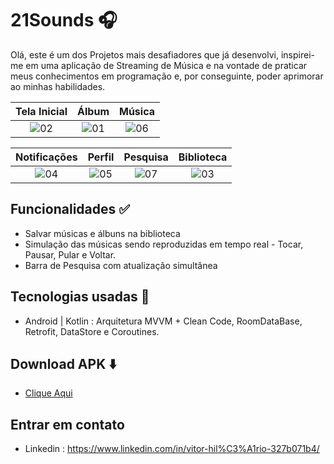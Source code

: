 
# 21Sounds 🎧

Olá, este é um dos Projetos mais desafiadores que já desenvolvi, inspirei-me em uma aplicação de Streaming de Música e na vontade de praticar meus conhecimentos em programação e, por conseguinte, poder aprimorar ao minhas habilidades.

| Tela Inicial | Álbum | Música |
| :--------------------: | :--------------------: | :--------------------: |
| ![02](https://user-images.githubusercontent.com/81326138/223217237-6c98f503-a7cb-48c0-af8b-69fffe379726.jpg) | ![01](https://user-images.githubusercontent.com/81326138/223217436-0ced2ad3-9a52-475c-8764-bcb1ed0ccdac.jpg) | ![06](https://user-images.githubusercontent.com/81326138/223217480-cc8fd668-ccca-49dd-a3e3-2af9164db9bd.jpg) |

| Notificações | Perfil | Pesquisa | Biblioteca |
| :--------------------: | :--------------------: | :--------------------: | :--------------------: |
| ![04](https://user-images.githubusercontent.com/81326138/223218208-6d54eecd-0f49-4277-a5c8-e7039861d0bd.jpg) | ![05](https://user-images.githubusercontent.com/81326138/223218248-ef9cfaa7-441f-415c-a242-57f2dcdb3acc.jpg) | ![07](https://user-images.githubusercontent.com/81326138/223218334-57a5aa7c-5fcb-4452-a302-e9d099c2aa5f.jpg) | ![03](https://user-images.githubusercontent.com/81326138/223218440-ae56f5e5-405c-4253-ad54-61fbd549310f.jpg) |

## Funcionalidades ✅
- Salvar músicas e álbuns na biblioteca
- Simulação das músicas sendo reproduzidas em tempo real - Tocar, Pausar, Pular e Voltar.
- Barra de Pesquisa com atualização simultânea

## Tecnologias usadas 🚀
- Android | Kotlin : Arquitetura MVVM + Clean Code, RoomDataBase, Retrofit, DataStore e Coroutines.

## Download APK ⬇️
- [Clique Aqui](https://github.com/vitor-hilario/21Sounds/releases/download/v1.0.0-alpha/21Sounds.apk)

## Entrar em contato 
- Linkedin : https://www.linkedin.com/in/vitor-hil%C3%A1rio-327b071b4/
